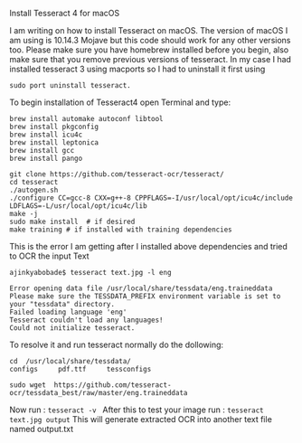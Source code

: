 Install Tesseract 4 for macOS


I am writing on how to install Tesseract on macOS. The version of macOS I am using is 10.14.3 Mojave but this code should work for any other versions too. Please make sure you have homebrew installed before you begin, also make sure that you remove previous versions of tesseract. In my case I had installed tesseract 3 using macports so I had to uninstall it first using

```sudo port uninstall tesseract.```

To begin installation of Tesseract4 open Terminal and type:

```
brew install automake autoconf libtool
brew install pkgconfig
brew install icu4c
brew install leptonica
brew install gcc
brew install pango

git clone https://github.com/tesseract-ocr/tesseract/
cd tesseract
./autogen.sh
./configure CC=gcc-8 CXX=g++-8 CPPFLAGS=-I/usr/local/opt/icu4c/include LDFLAGS=-L/usr/local/opt/icu4c/lib
make -j
sudo make install  # if desired
make training # if installed with training dependencies

```



This is the error I am getting after I installed above dependencies and tried to OCR the input Text 

```
ajinkyabobade$ tesseract text.jpg -l eng

Error opening data file /usr/local/share/tessdata/eng.traineddata
Please make sure the TESSDATA_PREFIX environment variable is set to your "tessdata" directory.
Failed loading language 'eng'
Tesseract couldn't load any languages!
Could not initialize tesseract.
```

To resolve it and run tesseract normally do the dollowing:

```
cd  /usr/local/share/tessdata/
configs		pdf.ttf		tessconfigs

sudo wget  https://github.com/tesseract-ocr/tessdata_best/raw/master/eng.traineddata
```


Now run : ```tesseract -v ```
After this to test your image run : ```tesseract text.jpg output```
This will generate extracted OCR into another text file named output.txt 
 

 
